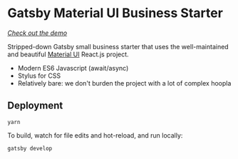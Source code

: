 # Gatsby Material UI Business Starter

_[Check out the demo](https://bluepeter.github.io/gatsby-material-ui-business-starter/)_

Stripped-down Gatsby small business starter that uses the well-maintained and
beautiful [Material UI](https://material-ui.com/) React.js project.

- Modern ES6 Javascript (await/async)
- Stylus for CSS
- Relatively bare: we don't burden the project with a lot of complex hoopla

## Deployment

```
yarn
```

To build, watch for file edits and hot-reload, and run locally:

```
gatsby develop
```
